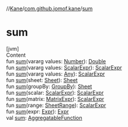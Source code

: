 //[Kane](../index.md)/[com.github.jomof.kane](index.md)/[sum](sum.md)



# sum  
[jvm]  
Content  
fun [sum](sum.md)(vararg values: [Number](https://kotlinlang.org/api/latest/jvm/stdlib/kotlin/-number/index.html)): [Double](https://kotlinlang.org/api/latest/jvm/stdlib/kotlin/-double/index.html)  
fun [sum](sum.md)(vararg values: [ScalarExpr](-scalar-expr/index.md)): [ScalarExpr](-scalar-expr/index.md)  
fun [sum](sum.md)(vararg values: [Any](https://kotlinlang.org/api/latest/jvm/stdlib/kotlin/-any/index.html)): [ScalarExpr](-scalar-expr/index.md)  
fun [sum](sum.md)(sheet: [Sheet](../com.github.jomof.kane.impl.sheet/-sheet/index.md)): [Sheet](../com.github.jomof.kane.impl.sheet/-sheet/index.md)  
fun [sum](sum.md)(groupBy: [GroupBy](../com.github.jomof.kane.impl.sheet/-group-by/index.md)): [Sheet](../com.github.jomof.kane.impl.sheet/-sheet/index.md)  
fun [sum](sum.md)(scalar: [ScalarExpr](-scalar-expr/index.md)): [ScalarExpr](-scalar-expr/index.md)  
fun [sum](sum.md)(matrix: [MatrixExpr](-matrix-expr/index.md)): [ScalarExpr](-scalar-expr/index.md)  
fun [sum](sum.md)(range: [SheetRange](../com.github.jomof.kane.impl.sheet/-sheet-range/index.md)): [ScalarExpr](-scalar-expr/index.md)  
fun [sum](sum.md)(expr: [Expr](-expr/index.md)): [Expr](-expr/index.md)  
val [sum](sum.md): [AggregatableFunction](../com.github.jomof.kane.impl.functions/-aggregatable-function/index.md)  



